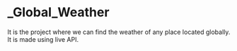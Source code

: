# _Global_Weather
It is the project where we can find the weather of any place located globally. It is made using live API.
